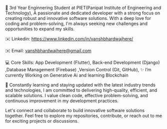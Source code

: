 👋 3rd Year Enginnering Student at PIET(Panipat Institute of Engineering and Technology),
 A passionate and dedicated developer with a strong focus on creating robust and innovative software solutions.
 With a deep love for coding and problem-solving, I'm always seeking new challenges and opportunities to expand my skills.

✉️ Linkedin: https://www.linkedin.com/in/vanshbhardwajhere/

✉️ Email: vanshbhardwajhere@gmail.com

💻 Core Skills: App Development (Flutter), Back-end Development (Django) ,Database Management (Firebase) ,Version Control (Git, GitHub),
✨ I’m currently Working on Generative Ai and learning Blockchain
  
🌱 Constantly learning and staying updated with the latest industry trends and technologies,
 I am committed to delivering high-quality, efficient, and scalable solutions.
 I value clean code, effective problem-solving, and continuous improvement in my development practices.

Let's connect and collaborate to build innovative software solutions together. Feel free to explore my repositories, contribute, or reach out to me for exciting projects or discussions.
<!---
vnshu239/vnshu239 is a ✨ special ✨ repository because its `README.md` (this file) appears on your GitHub profile.
You can click the Preview link to take a look at your changes.
--->
